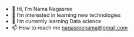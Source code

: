 - 👋 Hi, I’m Nama Nagasree
- 👀 I’m interested in learning new technologies
- 🌱 I’m currently learning Data science
- 📫 How to reach me nagasreenama@gmail.com

<!---
Nagasree28/Nagasree28 is a ✨ special ✨ repository because its `README.md` (this file) appears on your GitHub profile.
You can click the Preview link to take a look at your changes.
--->
